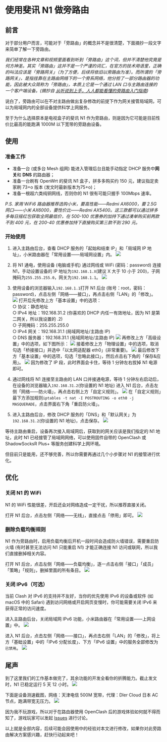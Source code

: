 # 使用斐讯 N1 做旁路由

## 前言
对于部分用户而言，可能对于「旁路由」的概念并不是很清楚，下面摘抄一段文字来简单了解一下旁路由。

*我们经常在各种文章和视频里面看到听到「旁路由」这个词，但并不清楚他究竟是何方神圣。其实「旁路由」这并不是一个严谨的词汇，在官方的技术用语里，正确的叫法应该是「旁路网关」（为了方便，后续将依旧以旁路由为准）。而所谓的「旁路网关」，是指挂靠在主路由网络下的一个旁系网络，他分担了一部分路由器的功能，因此被大众简称为「旁路由」，本质上它是一个通过 LAN 口与主路由连接的一个客户端设备。(摘抄自 [从听说到上手，人人都能看懂的旁路由入门指南](https://zhuanlan.zhihu.com/p/122233420))*

说白了，旁路由可以在不对主路由做出复杂修改的前提下作为网关接管局域网，可以为局域网内的全部设备提供科学上网服务。

至于为什么选择原本是电视盒子的斐讯 N1 作为旁路由，则是因为它可能是目前性价比最高的能跑满 1000M 以下宽带的旁路由设备。

## 使用
### 准备工作
* 准备一台 (或多台 Mesh 组网) 能进入管理后台且能手动指定 DHCP 服务中**网关**和 **DNS** 的路由器；
* 准备一台刷有 OpenWrt 的斐讯 N1 盒子，拼多多购买约 150 元，建议指定卖家刷 73+o 版本 (发文时最新版本为75+o)；
* 准备一根超六类纯铜网线，否则你的 N1 很有可能只握手 100Mbps 速率。

*P.S. 家用 WiFi6 路由器推荐选购小米，要高性能——Redmi AX6000，要 2.5G 网口——小米 AX6000，要性价比——Redmi AX5400。这三款都可以通过拼多多每日摇红包获取全网最低价，在 500-100 优惠券的加持下通过凑单购买前两款不到 400 元，在 200-40 优惠券加持下直接购买第三款不到 290 元。*

### 开始使用
1. 进入主路由后台，查看 DHCP 服务的「起始和结束 IP」和「局域网 IP 地址」，小米路由器在「常用设置——局域网设置」内。
![](https://raw.githubusercontent.com/GeQ1an/Special-Guide/master/Images/Phicomm_N1/Router_DHCP_01.png)

2. 将 N1 通电，使用设备 (电脑或手机) 通过网线或 WiFi (密码：password) 连接 N1，手动设置设备的 IP 地址为`192.168.1.X`(建议 X 大于 10 小于 200)，子网掩码为`255.255.255.0`，网关为`192.168.1.1`。
![](https://raw.githubusercontent.com/GeQ1an/Special-Guide/master/Images/Phicomm_N1/Network_01.png)

3. 使用设备的浏览器输入`192.168.1.1`打开 N1 后台 (账号：root，密码：password)，点击左侧「网络——接口」，再点击右侧「LAN」的「修改」。
![](https://raw.githubusercontent.com/GeQ1an/Special-Guide/master/Images/Phicomm_N1/OpenWrt_Network_Interfaces_01.png)
打开后先修改上方「基本设置」中的选项：<br>
○ 协议：静态地址<br>
○ IPv4 地址：192.168.31.2 (你喜欢的 DHCP 内任一有效地址，因为 N1 是第二网关，所以我设置的 .2)<br>
○ 子网掩码：255.255.255.0<br>
○ IPv4 网关：192.168.31.1 (局域网地址/主路由 IP)<br>
○ DNS 服务器：192.168.31.1 (局域网地址/主路由 IP)
![](https://raw.githubusercontent.com/GeQ1an/Special-Guide/master/Images/Phicomm_N1/OpenWrt_Network_Interfaces_02.png)
再修改上方「高级设置」中的选项，如下图所示：
![](https://raw.githubusercontent.com/GeQ1an/Special-Guide/master/Images/Phicomm_N1/OpenWrt_Network_Interfaces_03.png)
接着修改上方「物理设置」中的选项，取消勾选「桥接接口」并选中「以太网适配器 eth0」(非常重要)。
![](https://raw.githubusercontent.com/GeQ1an/Special-Guide/master/Images/Phicomm_N1/OpenWrt_Network_Interfaces_04.png)
最后修改下方「基本设置」中的选项，勾选「忽略此接口」，然后点击右下角的「保存&应用」。
![](https://raw.githubusercontent.com/GeQ1an/Special-Guide/master/Images/Phicomm_N1/OpenWrt_Network_Interfaces_05.png)
因为修改了 IP 段，此时界面会卡住，等待 1 分钟左右拔掉 N1 电源即可。

4. 通过网线将 N1 连接至主路由的 LAN 口并接通电源，等待 1 分钟左右启动后，在设备的浏览器输入`192.168.31.2`(你设置的 N1 地址) 进入 N1 后台，点击左侧「网络——防火墙」，再点击右侧上方「自定义规则」。
![](https://raw.githubusercontent.com/GeQ1an/Special-Guide/master/Images/Phicomm_N1/OpenWrt_Network_Firewall_01.png)
在「自定义规则」最下方添加规则`iptables -t nat -I POSTROUTING -o eth0 -j MASQUERADE`，点击界面右下角「重启防火墙」。

5. 进入主路由后台，修改 DHCP 服务的「DNS」和「默认网关」为`192.168.31.2`(你设置的 N1 地址)，点击保存。
![](https://raw.githubusercontent.com/GeQ1an/Special-Guide/master/Images/Phicomm_N1/Router_DHCP_02.png)

等待主路由重启，设备再次接入局域网后，获取到的网关应该是我们指定的 N1 地址，此时 N1 已经接管了局域网网络，可以使用固件自带的 OpenClash 或 ShadowSocksR Plus+ 等服务创建科学上网环境。

但目前只是能用，还不够完善，所以你需要再通过几个小步骤对 N1 的接管进行优化。

## 优化
### 关闭 N1 的 WiFi
N1 的 WiFi 性能很差，开启还会对网络造成一定干扰，所以推荐直接关闭。

打开 N1 后台，点击左侧「网络——无线」，直接点击「停用」即可。
![](https://raw.githubusercontent.com/GeQ1an/Special-Guide/master/Images/Phicomm_N1/OpenWrt_Network_Wireless.png)

### 删除负载均衡规则
N1 作为旁路由时，启用负载均衡后开机一段时间会造成防火墙错误，需要重启防火墙 (有时甚至无法访问 N1 只能重启 N1) 才能正确连接 N1 访问或联网，所以我们直接删掉相关内容。

打开 N1 后台，点击左侧「网络——负载均衡」，逐一点击右侧「接口」「成员」「策略」「规则」，删掉里面的所有条目。
![](https://raw.githubusercontent.com/GeQ1an/Special-Guide/master/Images/Phicomm_N1/OpenWrt_Network_LoadBalancing.png)

### 关闭 IPv6（可选）
当前 Clash 对 IPv6 的支持并不友好，当你的优先使用 IPv6 的设备或软件 (如 macOS 中的 Safari) 遇到访问网络或开启网页变慢时，你可能需要关闭 IPv6 来获得正常的访问速度。

进入主路由后台，关闭局域网 IPv6 功能，小米路由器在「常用设置——上网设置」中。
![](https://raw.githubusercontent.com/GeQ1an/Special-Guide/master/Images/Phicomm_N1/Router_IPv6_01.png)

进入 N1 后台，点击左侧「网络——接口」，再点击右侧「LAN」的「修改」，将上方「基础设置」中的「IPv6 分配长度」、下方「IPv6 设置」中的服务全部修改为`已禁用`。
![](https://raw.githubusercontent.com/GeQ1an/Special-Guide/master/Images/Phicomm_N1/OpenWrt_Network_Interfaces_06.png)

## 尾声
到了这里我们的工作基本做完了，其余功能的开发全看你的折腾能力。截止发文时，N1 已稳定运行 5 天 12 小时。
![](https://raw.githubusercontent.com/GeQ1an/Special-Guide/master/Images/Phicomm_N1/OpenWrt_Status_Overview.png)

下面是设备测速截图，网络：天津电信 500M 宽带，代理：Dler Cloud 日本 AC 节点，跑满带宽无压力。
![](https://raw.githubusercontent.com/GeQ1an/Special-Guide/master/Images/Phicomm_N1/Speedtest.png)

因为我不玩游戏，所以对于在路由器使用 OpenClash 后的游戏体验如何就不得而知了，游戏玩家可以发起 [Issues](https://github.com/GeQ1an/Special-Guide/issues) 进行讨论。

以上就是全部内容，后续可能会因使用中的经验对本文进行修改，如果你对此旁路由解决方案感兴趣，赶快行动起来吧！
